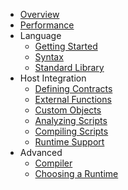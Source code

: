 - [Overview](README.md)
- [Performance](performance.md)
- Language
  - [Getting Started](language/getting-started.md)
  - [Syntax](language/syntax.md)
  - [Standard Library](language/standard-library.md)
- Host Integration
  - [Defining Contracts](host/contracts.md)
  - [External Functions](host/external-functions.md)
  - [Custom Objects](host/custom-objects.md)
  - [Analyzing Scripts](host/analyzer.md)
  - [Compiling Scripts](host/compiler.md)
  - [Runtime Support](host/runtime.md)
- Advanced
  - [Compiler](advanced/compiler.md)
  - [Choosing a Runtime](advanced/runtimes.md)
